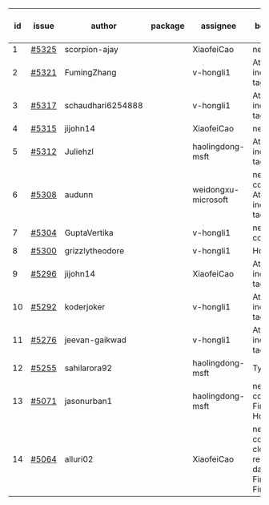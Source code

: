 | id | issue | author | package | assignee | bot advice | created date of issue | target release date | date from target |
| ------ | ------ | ------ | ------ | ------ | ------ | ------ | ------ | :-----: |
| 1 | [#5325](https://github.com/Azure/sdk-release-request/issues/5325) | scorpion-ajay |  | XiaofeiCao | new issue. | 07-09 | 07-31 |  |
| 2 | [#5321](https://github.com/Azure/sdk-release-request/issues/5321) | FumingZhang |  | v-hongli1 | Attention to inconsistent tag. | 07-05 | 07-25 |  |
| 3 | [#5317](https://github.com/Azure/sdk-release-request/issues/5317) | schaudhari6254888 |  | v-hongli1 | Attention to inconsistent tag. | 07-05 | 07-24 |  |
| 4 | [#5315](https://github.com/Azure/sdk-release-request/issues/5315) | jijohn14 |  | XiaofeiCao | new issue. | 07-02 | 07-26 |  |
| 5 | [#5312](https://github.com/Azure/sdk-release-request/issues/5312) | Juliehzl |  | haolingdong-msft | Attention to inconsistent tag. | 07-01 | 07-25 |  |
| 6 | [#5308](https://github.com/Azure/sdk-release-request/issues/5308) | audunn |  | weidongxu-microsoft | new comment. Attention to inconsistent tag. | 06-27 | 07-26 |  |
| 7 | [#5304](https://github.com/Azure/sdk-release-request/issues/5304) | GuptaVertika |  | v-hongli1 | new comment. | 06-27 | 07-25 |  |
| 8 | [#5300](https://github.com/Azure/sdk-release-request/issues/5300) | grizzlytheodore |  | v-hongli1 | HoldOn. | 06-26 | 07-26 |  |
| 9 | [#5296](https://github.com/Azure/sdk-release-request/issues/5296) | jijohn14 |  | XiaofeiCao | Attention to inconsistent tag. | 06-25 | 07-26 |  |
| 10 | [#5292](https://github.com/Azure/sdk-release-request/issues/5292) | koderjoker |  | v-hongli1 | Attention to inconsistent tag. | 06-25 | 07-25 |  |
| 11 | [#5276](https://github.com/Azure/sdk-release-request/issues/5276) | jeevan-gaikwad |  | v-hongli1 | Attention to inconsistent tag. | 06-14 | 07-26 |  |
| 12 | [#5255](https://github.com/Azure/sdk-release-request/issues/5255) | sahilarora92 |  | haolingdong-msft | TypeSpec. | 06-05 | 06-21 |  |
| 13 | [#5071](https://github.com/Azure/sdk-release-request/issues/5071) | jasonurban1 |  | haolingdong-msft | new comment. FirstBeta. HoldOn. | 03-22 | 05-24 |  |
| 14 | [#5064](https://github.com/Azure/sdk-release-request/issues/5064) | alluri02 |  | XiaofeiCao | new comment. close to release date. FirstGA. FirstBeta. | 03-20 | 07-15 | 0 |
